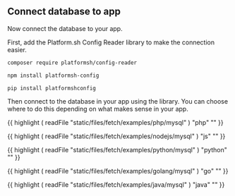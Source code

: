 ## Connect database to app

Now connect the database to your app.

<div x-show="stack === 'php' || stack === 'nodejs' || stack === 'python'">

First, add the Platform.sh Config Reader library to make the connection easier.

<div x-show="stack === 'php'">

```bash
composer require platformsh/config-reader
```

</div>

<div x-show="stack === 'nodejs'">

```bash
npm install platformsh-config
```

</div>

<div x-show="stack === 'python'">
  
```bash
pip install platformshconfig
```

</div>

Then connect to the database in your app using the library.
You can choose where to do this depending on what makes sense in your app.

</div>

<div x-show="stack === 'php'">

{{ highlight ( readFile "static/files/fetch/examples/php/mysql" ) "php" "" }}

</div>

<div x-show="stack === 'nodejs'">

{{ highlight ( readFile "static/files/fetch/examples/nodejs/mysql" ) "js" "" }}

</div>

<div x-show="stack === 'python'">

{{ highlight ( readFile "static/files/fetch/examples/python/mysql" ) "python" "" }}

</div>

<div x-show="stack === 'golang'">

{{ highlight ( readFile "static/files/fetch/examples/golang/mysql" ) "go" "" }}

</div>

<div x-show="stack === 'java'">

{{ highlight ( readFile "static/files/fetch/examples/java/mysql" ) "java" "" }}

</div>